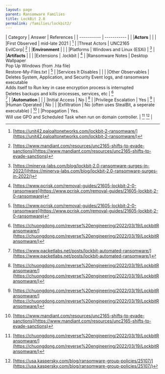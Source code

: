 ```yaml
---
layout: page
parent: Ransomware Families
title: LockBit 2.0
permalink: /families/lockbit2/
---
```


| Category | Answer | References | 
| ----------- | ----------- | | 
|**Actors** | | |
|First Observed | mid-late 2021 | [^1] |
|Threat Actors | UNC2165<br>EvilCorp| [^2] |
|**Environment** | | |
|Platforms | Windows and Linux (ESXi) | [^3] |
|**Artifacts** | | |
|Extensions | .lockbit | [^4] |
|Ransomware Notes | Desktop Wallpaper<br>Pop Up Windows (from .hta file)<br>Restore-My-Files.txt | [^4] |
|Services It Disables | | |
|Other Observables | Deletes System, Application, and Security Event logs, and ransomware executable<br>Adds itself to Run key in case encryption process is interrupted<br>Deletes backups and kills processes, services, etc | [^6]<br>[^7] |
|**Automation** | | |
|Initial Access | No | [^6] |
|Privilege Escalation | Yes | [^6] |
|Human Operated | No | |
|Exfiltration | No (often uses StealBit&comma; a seperate executable) | [^2] |
|Propagation | Yes.<br>Will use GPO and Scheduled Task when run on domain controller. | [^6] [^9] |



[^1]: [https://unit42.paloaltonetworks.com/lockbit-2-ransomware/](https://unit42.paloaltonetworks.com/lockbit-2-ransomware/)
[^2]: [https://www.mandiant.com/resources/unc2165-shifts-to-evade-sanctions](https://www.mandiant.com/resources/unc2165-shifts-to-evade-sanctions)
[^3]: [https://minerva-labs.com/blog/lockbit-2.0-ransomware-surges-in-2022/](https://minerva-labs.com/blog/lockbit-2.0-ransomware-surges-in-2022/)
[^4]: [https://www.pcrisk.com/removal-guides/21605-lockbit-2-0-ransomware](https://www.pcrisk.com/removal-guides/21605-lockbit-2-0-ransomware)
[^5]: [https://www.picussecurity.com/resource/lockbit-2.0-ransomware-ttps-used-in-emerging-ransomware-campaigns](https://www.picussecurity.com/resource/lockbit-2.0-ransomware-ttps-used-in-emerging-ransomware-campaigns)
[^6]: [https://chuongdong.com/reverse%20engineering/2022/03/19/LockbitRansomware/](https://chuongdong.com/reverse%20engineering/2022/03/19/LockbitRansomware/)
[^7]: [https://www.packetlabs.net/posts/lockbit-automated-ransomware/](https://www.packetlabs.net/posts/lockbit-automated-ransomware/)
[^8]: [https://www.trendmicro.com/en_us/research/21/h/lockbit-resurfaces-with-version-2-0-ransomware-detections-in-chi.html](https://www.trendmicro.com/en_us/research/21/h/lockbit-resurfaces-with-version-2-0-ransomware-detections-in-chi.html)
[^9]: [https://usa.kaspersky.com/blog/ransomware-group-policies/25107/](https://usa.kaspersky.com/blog/ransomware-group-policies/25107/)
